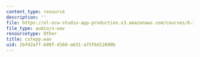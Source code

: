 ```yaml
---
content_type: resource
description: ''
file: https://ol-ocw-studio-app-production.s3.amazonaws.com/courses/6-341-discrete-time-signal-processing-fall-2005/2bfd2affb09fd168a631a75f6d12690b_cstepp.wav
file_type: audio/x-wav
resourcetype: Other
title: cstepp.wav
uid: 2bfd2aff-b09f-d168-a631-a75f6d12690b
---
```

